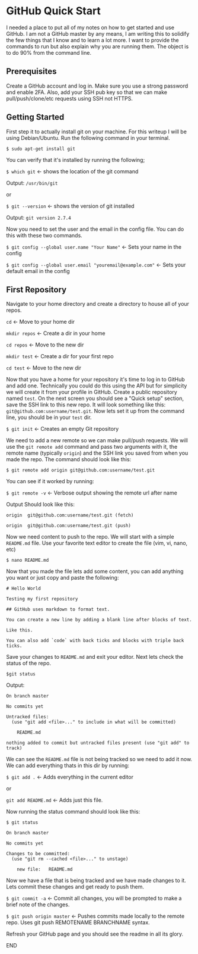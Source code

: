 # GitHub Quick Start

I needed a place to put all of my notes on how to get started and use GitHub.  I am not a GitHub master by any means, I am writing this to solidify the few things that I know and to learn a lot more.  I want to provide the commands to run but also explain why you are running them.  The object is to do 90% from the command line.  

## Prerequisites

Create a GitHub account and log in.  Make sure you use a strong password and enable 2FA.  Also, add your SSH pub key so that we can make pull/push/clone/etc requests using SSH not HTTPS.   

## Getting Started

First step it to actually install git on your machine.  For this writeup I will be using Debian/Ubuntu. Run the following command in your terminal.

`$ sudo apt-get install git`

You can verify that it's installed by running the following;

`$ which git` <- shows the location of the git command

Output: `/usr/bin/git`

or

`$ git --version` <- shows the version of git installed

Output: `git version 2.7.4`

Now you need to set the user and the email in the config file.  You can do this with these two commands.


`$ git config --global user.name "Your Name"`   <- Sets your name in the config

`$ git config --global user.email "youremail@example.com"`   <- Sets your default email in the config

## First Repository

Navigate to your home directory and create a directory to house all of your repos.

`cd`    <- Move to your home dir

`mkdir repos`  <- Create a dir in your home

`cd repos`   <- Move to the new dir

`mkdir test`  <- Create a dir for your first repo

`cd test`   <- Move to the new dir

Now that you have a home for your repository it's time to log in to GitHub and add one.  Technically you could do this using the API but for simplicity we will create it from your profile in GitHub.  Create a public repository named `test`.  On the next screen you should see a "Quick setup" section, save the SSH link to this new repo.  It will look something like this: `git@github.com:username/test.git`.  Now lets set it up from the command line, you should be in your `test` dir.

`$ git init`  <- Creates an empty Git repository

We need to add a new remote so we can make pull/push requests. We will use the `git remote add` command and pass two arguments with it, the remote name (typically `origin`) and the SSH link you saved from when you made the repo.  The command should look like this:

`$ git remote add origin git@github.com:username/test.git`

You can see if it worked by running:

`$ git remote -v` <- Verbose output showing the remote url after name

Output Should look like this:

```
origin	git@github.com:username/test.git (fetch)

origin	git@github.com:username/test.git (push)
```

Now we need content to push to the repo.  We will start with a simple `README.md` file.  Use your favorite text editor to create the file (vim, vi, nano, etc)

`$ nano README.md`

Now that you made the file lets add some content, you can add anything you want or just copy and paste the following:

```
# Hello World

Testing my first repository

## GitHub uses markdown to format text.

You can create a new line by adding a blank line after blocks of text.

Like this.

You can also add `code` with back ticks and blocks with triple back ticks.
```

Save your changes to `README.md` and exit your editor.  Next lets check the status of the repo.

`$git status`

Output:

```
On branch master

No commits yet

Untracked files:
  (use "git add <file>..." to include in what will be committed)

	README.md

nothing added to commit but untracked files present (use "git add" to track)
```

We can see the `README.md` file is not being tracked so we need to add it now.  We can add everything thats in this dir by running:

`$ git add .` <- Adds everything in the current editor

or

`git add README.md` <- Adds just this file. 

Now running the status command should look like this:

```
$ git status

On branch master

No commits yet

Changes to be committed:
  (use "git rm --cached <file>..." to unstage)

	new file:   README.md
```

Now we have a file that is being tracked and we have made changes to it.  Lets commit these changes and get ready to push them.

`$ git commit -a`  <-  Commit all changes, you will be prompted to make a brief note of the changes. 

`$ git push origin master` <- Pushes commits made locally to the remote repo.  Uses git push REMOTENAME BRANCHNAME syntax.

Refresh your GitHub page and you should see the readme in all its glory. 

  
END
